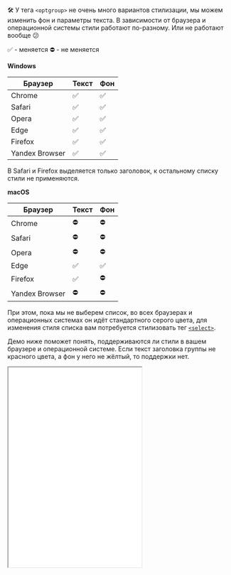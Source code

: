 🛠 У тега `<optgroup>` не очень много вариантов стилизации, мы можем изменить фон и параметры текста. В зависимости от браузера и операционной системы стили работают по-разному. Или не работают вообще 😕

✅  - меняется
⛔  - не меняется

**Windows**

| Браузер            | Текст            |        Фон       |
| ------------------ | ---------------- | ---------------- |
| Chrome             |  ✅              |  ✅               |
| Safari             |  ✅              | ✅      |
| Opera              |  ✅              |  ✅   |
| Edge               |  ✅              |  ✅   |
| Firefox            |  ✅              | ✅  |
| Yandex Browser     |  ✅              |  ✅   |

В Safari и Firefox выделяется только заголовок, к остальному списку стили не применяются.

**macOS**

| Браузер            | Текст            |        Фон       |
| ------------------ | ---------------- | ---------------- |
| Chrome             |        ⛔        |        ⛔        |
| Safari             |        ⛔        |        ⛔        |
| Opera              |        ⛔        |        ⛔        |
| Edge               |        ✅        |        ✅        |
| Firefox            |        ✅        |        ⛔        |
| Yandex Browser     |        ⛔        |        ⛔        |

При этом, пока мы не выберем список, во всех браузерах и операционных системах он идёт стандартного серого цвета, для изменения стиля списка вам потребуется стилизовать тег [`<select>`](/html/select/).

Демо ниже поможет понять, поддерживаются ли стили в вашем браузере и операционной системе. Если текст заголовка группы не красного цвета, а фон у него не жёлтый, то поддержки нет.

<iframe title="Стилизация <optgroup>" src="../demos/styles/" height="450"></iframe>
